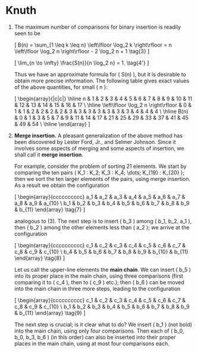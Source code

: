 # Knuth

1. The maximum number of comparisons for binary insertion is readily seen to be 

   \[
   B(n) = \sum_{1 \leq k \leq n} \left\lfloor \log_2 k \right\rfloor = n \left\lfloor \log_2 n \right\rfloor - 2 \log_2 n + 1
   \tag{3}
   \]

   \[
   \lim_{n \to \infty} \frac{S(n)}{n \log_2 n} = 1.
   \tag{4'}
   \]

   Thus we have an approximate formula for \( S(n) \), but it is desirable to obtain more precise information. The following table gives exact values of the above quantities, for small \( n \):

   \[
   \begin{array}{|c|c|}
   \hline
   n & 1 & 2 & 3 & 4 & 5 & 6 & 7 & 8 & 9 & 10 & 11 & 12 & 13 & 14 & 15 & 16 & 17 \\
   \hline
   \left\lfloor \log_2 n \right\rfloor & 0 & 1 & 1 & 2 & 2 & 2 & 2 & 3 & 3 & 3 & 3 & 3 & 3 & 3 & 4 & 4 & 4 \\
   \hline
   B(n) & 0 & 1 & 3 & 5 & 7 & 9 & 11 & 14 & 17 & 21 & 25 & 29 & 33 & 37 & 41 & 45 & 49 & 54 \\
   \hline
   \end{array}
   \]

2. **Merge insertion.** A pleasant generalization of the above method has been discovered by Lester Ford, Jr., and Selmer Johnson. Since it involves some aspects of merging and some aspects of insertion, we shall call it **merge insertion**. 

   For example, consider the problem of sorting 21 elements. We start by comparing the ten pairs \( K_1 : K_2; K_3 : K_4; \dots; K_{19} : K_{20} \); then we sort the ten larger elements of the pairs, using merge insertion. As a result we obtain the configuration

   \[
   \begin{array}{cccccccccc}
   a_1 & a_2 & a_3 & a_4 & a_5 & a_6 & a_7 & a_8 & a_9 & a_{10} \\
   b_1 & b_2 & b_3 & b_4 & b_5 & b_6 & b_7 & b_8 & b_9 & b_{11} 
   \end{array}
   \tag{7}
   \]

   analogous to (3). The next step is to insert \( b_3 \) among \( b_1, b_2, a_1 \), then \( b_2 \) among the other elements less than \( a_2 \); we arrive at the configuration

   \[
   \begin{array}{cccccccccc}
   c_1 & c_2 & c_3 & c_4 & c_5 & c_6 & c_7 & c_8 & c_9 & c_{10} \\
   b_4 & b_5 & b_6 & b_7 & b_8 & b_9 & b_{10} & b_{11} 
   \end{array}
   \tag{8}
   \]

   Let us call the upper-line elements the **main chain**. We can insert \( b_5 \) into its proper place in the main chain, using three comparisons (first comparing it to \( c_4 \), then to \( c_9 \) etc.); then \( b_6 \) can be moved into the main chain in three more steps, leading to the configuration

   \[
   \begin{array}{cccccccccc}
   c_1 & c_2 & c_3 & c_4 & c_5 & c_6 & c_7 & c_8 & c_9 & c_{10} \\
   b_1 & b_2 & b_3 & b_4 & b_5 & b_6 & b_7 & b_8 & b_9 & b_{11} 
   \end{array}
   \tag{9}
   \]

   The next step is crucial; is it clear what to do? We insert \( b_1 \) (not bold) into the main chain, using only four comparisons. Then each of \( b_0, b_0, b_3, b_6 \) (in this order) can also be inserted into their proper places in the main chain, using at most four comparisons each.